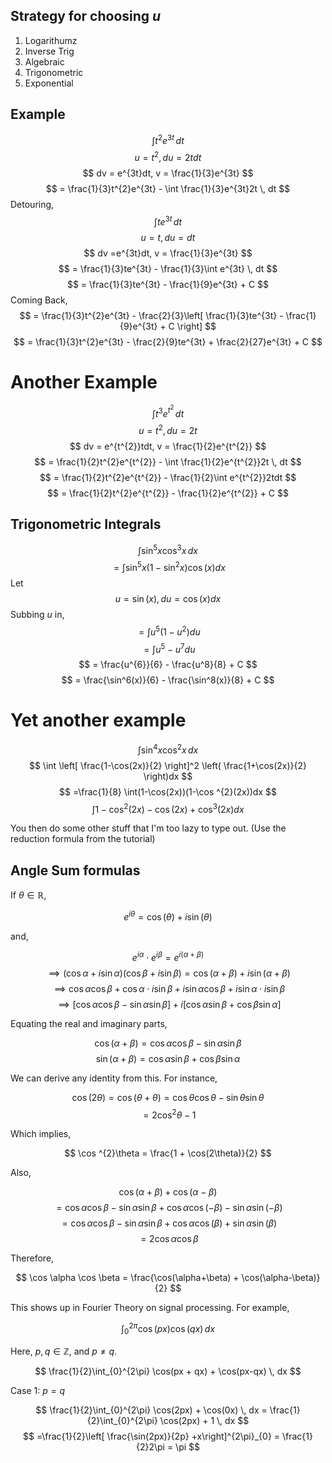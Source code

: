 ## Strategy for choosing $u$

1. Logarithumz
2. Inverse Trig
3. Algebraic
4. Trigonometric
5. Exponential

## Example

$$
\int t^{2}e^{3t} \, dt 
$$
$$
u = t^{2}, du = 2tdt
$$
$$
dv = e^{3t}dt, v = \frac{1}{3}e^{3t}
$$
$$
= \frac{1}{3}t^{2}e^{3t} - \int \frac{1}{3}e^{3t}2t \, dt 
$$
Detouring,
$$
\int te^{3t} \, dt 
$$
$$
u = t, du = dt
$$
$$
dv =e^{3t}dt, v = \frac{1}{3}e^{3t}
$$
$$
= \frac{1}{3}te^{3t} - \frac{1}{3}\int e^{3t} \, dt 
$$
$$
= \frac{1}{3}te^{3t} - \frac{1}{9}e^{3t} + C
$$
Coming Back,
$$
= \frac{1}{3}t^{2}e^{3t} - \frac{2}{3}\left[ \frac{1}{3}te^{3t} - \frac{1}{9}e^{3t} + C \right]
$$
$$
 = \frac{1}{3}t^{2}e^{3t} - \frac{2}{9}te^{3t} + \frac{2}{27}e^{3t} + C
$$
# Another Example

$$
\int t^{3}e^{t^{2}} \, dt 
$$
$$
u = t^{2}, du = 2t
$$
$$
dv = e^{t^{2}}tdt, v = \frac{1}{2}e^{t^{2}}
$$
$$
= \frac{1}{2}t^{2}e^{t^{2}} - \int \frac{1}{2}e^{t^{2}}2t \, dt 
$$
$$
= \frac{1}{2}t^{2}e^{t^{2}} - \frac{1}{2}\int e^{t^{2}}2tdt
$$
$$
= \frac{1}{2}t^{2}e^{t^{2}} - \frac{1}{2}e^{t^{2}} + C
$$
## Trigonometric Integrals

$$
\int \sin ^{5}x\cos ^{3}x \, dx 
$$
$$
=\int \sin ^{5}x(1-\sin ^{2}x)\cos(x) dx
$$
Let $$
u = \sin(x), du = \cos(x)dx
$$Subbing $u$ in,
$$
=\int u^{5}(1-u^{2})du
$$
$$
= \int u^{5} - u^{7}du
$$
$$
= \frac{u^{6}}{6} - \frac{u^8}{8} + C
$$
$$
= \frac{\sin^6(x)}{6} - \frac{\sin^8(x)}{8} + C
$$
# Yet another example


$$
\int \sin ^{4}x\cos ^{2}x \, dx 
$$
$$
\int \left[ \frac{1-\cos(2x)}{2} \right]^2 \left( \frac{1+\cos(2x)}{2} \right)dx
$$
$$
=\frac{1}{8} \int(1-\cos(2x))(1-\cos ^{2}(2x))dx
$$
$$
\int 1 - \cos ^{2}(2x) - \cos(2x) + \cos ^{3}(2x)dx
$$

You then do some other stuff that I'm too lazy to type out.
(Use the reduction formula from the tutorial)

## Angle Sum formulas

If $\theta \in \mathbb{R}$,

$$
e^{i\theta} = \cos(\theta) + i\sin(\theta)
$$

and,

$$
e^{i\alpha}\cdot e^{i\beta} = e^{i(\alpha+\beta)}
$$
$$
\implies (\cos \alpha + i\sin \alpha)(\cos \beta + i \sin \beta) = \cos(\alpha + \beta) + i\sin(\alpha+\beta)
$$
$$
\implies \cos \alpha \cos \beta + \cos \alpha \cdot i\sin \beta + i \sin \alpha \cos \beta + i\sin \alpha\cdot i\sin \beta
$$
$$
\implies [\cos \alpha \cos \beta - \sin \alpha \sin \beta] + i[\cos \alpha \sin \beta + \cos \beta \sin \alpha]
$$

Equating the real and imaginary parts,

$$
\cos(\alpha + \beta) = \cos \alpha \cos \beta - \sin \alpha \sin \beta
$$
$$
\sin(\alpha+\beta) = \cos \alpha \sin \beta + \cos \beta \sin \alpha
$$

We can derive any identity from this.
For instance,

$$
\cos(2\theta) = \cos(\theta + \theta) = \cos \theta \cos \theta - \sin \theta \sin \theta
$$
$$
= 2\cos ^{2}\theta - 1
$$

Which implies,

$$
\cos ^{2}\theta = \frac{1 + \cos(2\theta)}{2}
$$

Also,

$$
\cos(\alpha + \beta) + \cos(\alpha-\beta)
$$
$$
= \cos \alpha \cos \beta - \sin \alpha \sin \beta + \cos \alpha \cos(-\beta) - \sin \alpha \sin(-\beta)
$$
$$
= \cos \alpha \cos \beta - \sin \alpha \sin \beta + \cos \alpha \cos(\beta) + \sin \alpha \sin(\beta)
$$
$$
 = 2\cos \alpha \cos \beta 
$$

Therefore,

$$
\cos \alpha \cos \beta = \frac{\cos(\alpha+\beta) + \cos(\alpha-\beta)}{2}
$$

This shows up in Fourier Theory on signal processing. For example,

$$
\int_{0}^{2\pi} \cos(px)\cos(qx) \, dx 
$$

Here, $p,q \in \mathbb{Z}$, and $p \neq q$.

$$
\frac{1}{2}\int_{0}^{2\pi} \cos(px + qx) + \cos(px-qx) \, dx 
$$

Case 1: $p = q$

$$
\frac{1}{2}\int_{0}^{2\pi} \cos(2px) + \cos(0x) \, dx  = \frac{1}{2}\int_{0}^{2\pi} \cos(2px) + 1 \, dx 
$$
$$
=\frac{1}{2}\left[ \frac{\sin(2px)}{2p} +x\right]^{2\pi}_{0} = \frac{1}{2}2\pi = \pi
$$

